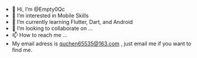 - 👋 Hi, I’m @Empty0Qc
- 👀 I’m interested in Mobile Skills
- 🌱 I’m currently learning Flutter, Dart, and Android
- 💞️ I’m looking to collaborate on ...
- 📫 How to reach me ...
- My email adress is quchen65535@163.com , just email me if you want to find me.

<!---
Empty0Qc/Empty0Qc is a ✨ special ✨ repository because its `README.md` (this file) appears on your GitHub profile.
You can click the Preview link to take a look at your changes.
--->
